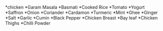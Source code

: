 *chicken
*Garam Masala
*Basmati
*Cooked Rice
*Tomato
*Yogurt
*Saffron
*Onion
*Coriander
*Cardamon
*Turmeric
*Mint
*Ghee
*Ginger
*Salt
*Garlic
*Cumin
*Black Pepper
*Chicken Breast
*Bay leaf
*Chicken Thighs
*Chilli Powder